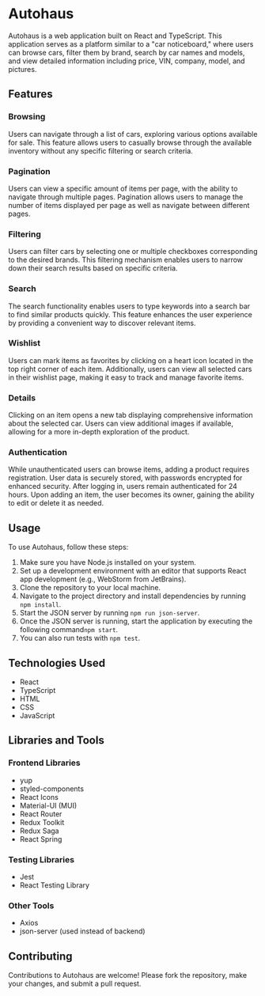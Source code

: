 # Autohaus

Autohaus is a web application built on React and TypeScript. This application serves as a platform similar to a "car noticeboard," where users can browse cars, filter them by brand, search by car names and models, and view detailed information including price, VIN, company, model, and pictures.

## Features


### Browsing

Users can navigate through a list of cars, exploring various options available for sale. This feature allows users to casually browse through the available inventory without any specific filtering or search criteria.


### Pagination

Users can view a specific amount of items per page, with the ability to navigate through multiple pages. Pagination allows users to manage the number of items displayed per page as well as navigate between different pages.

### Filtering

Users can filter cars by selecting one or multiple checkboxes corresponding to the desired brands. This filtering mechanism enables users to narrow down their search results based on specific criteria.

### Search

The search functionality enables users to type keywords into a search bar to find similar products quickly. This feature enhances the user experience by providing a convenient way to discover relevant items.

### Wishlist

Users can mark items as favorites by clicking on a heart icon located in the top right corner of each item. Additionally, users can view all selected cars in their wishlist page, making it easy to track and manage favorite items.

### Details

Clicking on an item opens a new tab displaying comprehensive information about the selected car. Users can view additional images if available, allowing for a more in-depth exploration of the product.

### Authentication

While unauthenticated users can browse items, adding a product requires registration. User data is securely stored, with passwords encrypted for enhanced security. After logging in, users remain authenticated for 24 hours. Upon adding an item, the user becomes its owner, gaining the ability to edit or delete it as needed.

## Usage

To use Autohaus, follow these steps:

1. Make sure you have Node.js installed on your system.
2. Set up a development environment with an editor that supports React app development (e.g., WebStorm from JetBrains).
3. Clone the repository to your local machine.
4. Navigate to the project directory and install dependencies by running `npm install`.
5. Start the JSON server by running `npm run json-server`.
6. Once the JSON server is running, start the application by executing the following command`npm start`.
7. You can also run tests with `npm test`.

## Technologies Used

- React
- TypeScript
- HTML
- CSS
- JavaScript

## Libraries and Tools

### Frontend Libraries

- yup
- styled-components
- React Icons
- Material-UI (MUI)
- React Router
- Redux Toolkit
- Redux Saga
- React Spring

### Testing Libraries

- Jest
- React Testing Library

### Other Tools

- Axios
- json-server (used instead of backend)

## Contributing

Contributions to Autohaus are welcome! Please fork the repository, make your changes, and submit a pull request.

